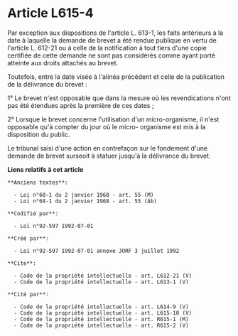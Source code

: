 # Article L615-4

Par exception aux dispositions de l'article L. 613-1, les faits antérieurs à la date à laquelle la demande de brevet a été
rendue publique en vertu de l'article L. 612-21 ou à celle de la notification à tout tiers d'une copie certifiée de cette
demande ne sont pas considérés comme ayant porté atteinte aux droits attachés au brevet. 

Toutefois, entre la date visée à l'alinéa précédent et celle de la publication de la délivrance du brevet : 

1° Le brevet n'est opposable que dans la mesure où les revendications n'ont pas été étendues après la première de ces
dates ; 

2° Lorsque le brevet concerne l'utilisation d'un micro-organisme, il n'est opposable qu'à compter du jour où le micro-
organisme est mis à la disposition du public. 

Le tribunal saisi d'une action en contrefaçon sur le fondement d'une demande de brevet surseoit à statuer jusqu'à la
délivrance du brevet.

**Liens relatifs à cet article**

	**Anciens textes**:

	  - Loi n°68-1 du 2 janvier 1968 - art. 55 (M)
	  - Loi n°68-1 du 2 janvier 1968 - art. 55 (Ab)

	**Codifié par**:

	  - Loi n°92-597 1992-07-01

	**Créé par**:

	  - Loi n°92-597 1992-07-01 annexe JORF 3 juillet 1992

	**Cite**:

	  - Code de la propriété intellectuelle - art. L612-21 (V)
	  - Code de la propriété intellectuelle - art. L613-1 (V)

	**Cité par**:

	  - Code de la propriété intellectuelle - art. L614-9 (V)
	  - Code de la propriété intellectuelle - art. L615-10 (V)
	  - Code de la propriété intellectuelle - art. R615-1 (M)
	  - Code de la propriété intellectuelle - art. R615-2 (V)

